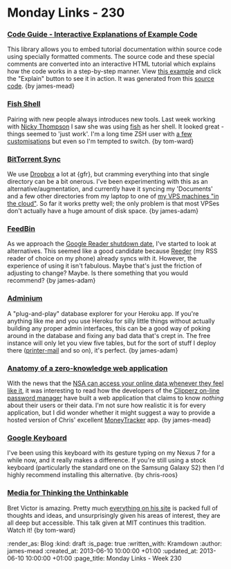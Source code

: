 Monday Links - 230
============

### [Code Guide - Interactive Explanations of Example Code](http://www.natpryce.com/articles/000798.html)

This library allows you to embed tutorial documentation within source code using specially formatted comments. The source code and these special comments are converted into an interactive HTML tutorial which explains how the code works in a step-by-step manner. View [this example](http://natpryce.com/software/code-guide/example/selector-button-blink.html) and click the "Explain" button to see it in action. It was generated from this [source code](https://github.com/quick2wire/quick2wire-python-api/blob/master/examples/selector-button-blink). {by james-mead}


### [Fish Shell](http://fishshell.com/)

Pairing with new people always introduces new tools.  Last week working with [Nicky Thompson](http://symphonicknot.com) I saw she was using [fish](http://fishshell.com/) as her shell.  It looked great - things seemed to 'just work'.  I'm a long time ZSH user with [a few customisations](https://github.com/tomafro/dotfiles) but even so I'm tempted to switch. {by tom-ward}


### [BitTorrent Sync](http://labs.bittorrent.com/experiments/sync.html)

We use [Dropbox](http://www.dropbox.com) a lot at {gfr}, but cramming everything into that single directory can be a bit onerous. I've been experimenting with this as an alternative/augmentation, and currently have it syncing my 'Documents' and a few other directories from my laptop to one of [my VPS machines "in the cloud"](http://www.linode.com/?r=6f2e7f0dbc623e6d0db13dd153f4b2c57eb09ce2). So far it works pretty well; the only problem is that most VPSes don't actually have a huge amount of disk space. {by james-adam}


### [FeedBin](https://feedbin.me/)

As we approach the [Google Reader shutdown date](http://googlereader.blogspot.com/2013/03/powering-down-google-reader.html), I've started to look at alternatives. This seemed like a good candidate because [Reeder](http://reederapp.com/) (my RSS reader of choice on my phone) already syncs with it. However, the experience of using it isn't fabulous. Maybe that's just the friction of adjusting to change? Maybe. Is there something that you would recommend? {by james-adam}


### [Adminium](https://adminium.herokuapp.com/)

A "plug-and-play" database explorer for your Heroku app. If you're anything like me and you use Heroku for silly little things without actually building any proper admin interfaces, this can be a good way of poking around in the database and fixing any bad data that's crept in. The free instance will only let you view five tables, but for the sort of stuff I deploy there ([printer-mail](http://printer-mail.herokuapp.com/send/freerange) and so on), it's perfect. {by james-adam}


### [Anatomy of a zero-knowledge web application](https://www.clipperz.com/blog/2007/08/24/anatomy_zero_knowledge_web_application/)

With the news that the [NSA can access your online data whenever they feel like it](http://www.guardian.co.uk/world/2013/jun/06/us-tech-giants-nsa-data), it was interesting to read how the developers of the [Clipperz on-line password manager](https://www.clipperz.com/) have built a web application that claims to know *nothing* about their users or their data. I'm not sure how realistic it is for every application, but I did wonder whether it might suggest a way to provide a hosted version of Chris' excellent [MoneyTracker](https://github.com/chrisroos/money-tracker) app. {by james-mead}


### [Google Keyboard](https://play.google.com/store/apps/details?id=com.google.android.inputmethod.latin)

I've been using this keyboard with its gesture typing on my Nexus 7 for a while now, and it really makes a difference. If you're still using a stock keyboard (particularly the standard one on the Samsung Galaxy S2) then I'd highly recommend installing this alternative. {by chris-roos}

### [Media for Thinking the Unthinkable](http://vimeo.com/67076984)

Bret Victor is amazing.  Pretty much [everything on his site](http://worrydream.com) is packed full of thoughts and ideas, and unsurprisingly given his areas of interest, they are all deep but accessible.  This talk given at MIT continues this tradition.  Watch it! {by tom-ward}

:render_as: Blog
:kind: draft
:is_page: true
:written_with: Kramdown
:author: james-mead
:created_at: 2013-06-10 10:00:00 +01:00
:updated_at: 2013-06-10 10:00:00 +01:00
:page_title: Monday Links - Week 230

